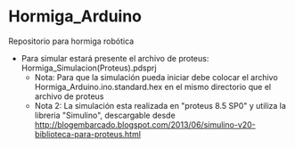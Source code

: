 # Hormiga_Arduino
Repositorio para hormiga robótica

- Para simular estará presente el archivo de proteus: Hormiga_Simulacion(Proteus).pdsprj
  - Nota: Para que la simulación pueda iniciar debe colocar el archivo Hormiga_Arduino.ino.standard.hex en el mismo directorio que el archivo de proteus
  - Nota 2: La simulación esta realizada en "proteus 8.5 SP0" y utiliza la libreria "Simulino", descargable desde http://blogembarcado.blogspot.com/2013/06/simulino-v20-biblioteca-para-proteus.html
